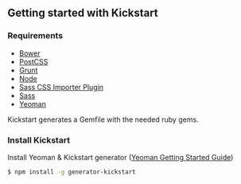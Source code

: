 ## Getting started with Kickstart

### Requirements

* [Bower](http://bower.io)
* [PostCSS](http://postcss.org/)
* [Grunt](http://gruntjs.com)
* [Node](https://nodejs.org/)
* [Sass CSS Importer Plugin](https://github.com/chriseppstein/sass-css-importer)
* [Sass](http://sass-lang.com/)
* [Yeoman](http://yeoman.io)

Kickstart generates a Gemfile with the needed ruby gems.

### Install Kickstart

Install Yeoman & Kickstart generator ([Yeoman Getting Started Guide](http://yeoman.io/learning/index.html))

```bash
$ npm install -g generator-kickstart
```
